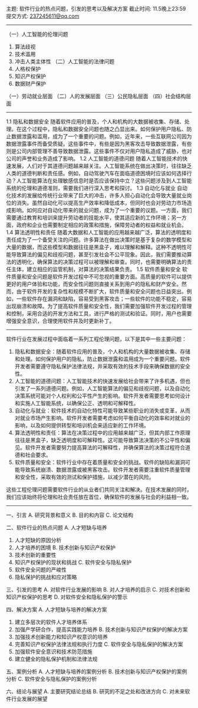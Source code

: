 主题: 软件行业的热点问题，引发的思考以及解决方案
截止时间: 11.5晚上23:59
提交方式: 237245611@qq.com

---

（一）人工智能的伦理问题
1. 算法歧视
2. 技术滥用
3. 冲击人类主体性
（二）人工智能的法律问题
1. 人格权保护
2. 知识产权保护
3. 数据财产保护

（一）劳动就业层面
（二）人的发展层面
（三）公民隐私层面
（四）社会结构层面

---

1.1 隐私和数据安全
随着软件应用的普及，个人和机构的大数据被收集、存储、处理。在这个过程中，隐私和数据安全问题也随之凸显出来。如何保护用户隐私、防止数据泄露和滥用，成为了一个重要的问题。例如，近年来，一些互联网公司因为数据泄露事件而备受质疑。这些事件中，有些是因为黑客攻击导致数据泄露，有些则是公司内部管理不善导致数据泄露。这些事件不仅对用户隐私造成了威胁，也对公司的声誉和业务造成了影响。
1.2 人工智能的道德问题
随着人工智能技术的快速发展，人们对于其道德问题越来越关注。人工智能系统在做出决策时，往往缺乏人类的道德判断和责任感。例如，自动驾驶汽车在面临道德困境时应该如何选择行动？人工智能算法在处理敏感信息时是否应该保持中立？这些问题涉及到人工智能系统的伦理和道德准则，需要我们进行深入思考和探讨。
1.3 自动化与就业
自动化技术的发展给传统行业带来了巨大的冲击，许多人担心自动化会导致大量就业岗位的消失。虽然自动化可以提高生产效率和降低成本，但同时也会对劳动力市场造成影响。如何应对自动化带来的就业问题，成为了一个重要的议题。一方面，我们需要通过教育和培训来提升劳动者的技能水平，使其适应新的工作环境；另一方面，政府和企业也需要制定相应的政策和措施，保障劳动者的权益和就业机会。
1.4 算法透明性和责任
随着大数据和人工智能的应用越来越广泛，算法的透明度和责任成为了一个备受关注的问题。许多算法在做出决策时是基于复杂的数学模型和大量的数据，而这些模型和数据往往是黑盒子，难以理解和解释。这种不透明性可能导致算法的偏见和歧视问题，甚至引发社会不公平现象。因此，我们需要推动算法的透明化，确保算法的决策过程可以被理解和审查。同时，也需要明确算法的责任主体，建立相应的监管机制，对算法的决策结果负责。
1.5 软件质量和安全
软件质量和安全问题是软件开发过程中不可忽视的重要方面。高质量的软件可以提供更好的用户体验和功能，而安全性问题则直接关系到用户的隐私和财产安全。然而，由于软件开发的复杂性和规模不断扩大，软件质量和安全问题也日益突出。例如，一些软件存在漏洞和缺陷，容易受到黑客攻击；一些软件的功能不稳定，容易出现崩溃和故障。为了提高软件质量和安全性，我们需要加强软件开发过程的管理和控制，采用合适的开发方法和工具，进行严格的测试和验证。同时，用户也需要增强安全意识，合理使用软件并及时更新补丁。


---

软件行业在发展过程中面临着一系列工程伦理问题，以下是其中一些主要问题：
1. 隐私和数据安全：随着软件应用的普及，个人和机构的大量数据被收集、存储和处理。如何保护用户的隐私，防止数据泄露和滥用成为一个重要问题。软件开发者需要遵守隐私保护法律法规，并采取有效的技术手段来确保数据的安全性。
2. 人工智能的道德问题：人工智能技术的快速发展给社会带来了许多机遇，但也引发了一系列道德问题。例如，人工智能算法的偏见和歧视问题，以及自动化决策系统可能对个人权利和公平性产生的影响。软件开发者需要思考如何设计和实施人工智能系统，以确保公正、透明和可解释性。
3. 自动化与就业：软件技术的自动化特性可能导致某些职业的消失或变革，从而对就业市场产生影响。软件开发者需要考虑如何平衡自动化的效率和对就业的影响，以及如何提供转型和培训机会来适应新的工作环境。
4. 算法透明性和责任：算法在决策过程中的应用越来越广泛，但其内部工作原理往往是黑盒子，缺乏透明度和可解释性。这可能导致算法决策的不公平性和偏见。软件开发者需要努力提高算法的可解释性，并确保算法的决策过程符合道德和社会要求。
5. 软件质量和安全：软件行业中存在着质量和安全的挑战。软件的缺陷和漏洞可能导致系统崩溃、数据泄露或被黑客攻击。软件开发者需要注重软件质量管理和安全性，采取有效的测试和保护措施，以减少潜在的风险。

这些工程伦理问题需要软件行业的从业者们共同关注和解决。在技术发展的同时，我们应该始终将伦理和社会责任放在首位，确保软件的发展与社会的利益相一致。

---

一、引言
A. 研究背景和意义
B. 目的和内容
C. 论文结构

二、软件行业的热点问题
A. 人才短缺与培养
1. 人才短缺的原因分析
2. 人才培养的困境
B. 技术创新与知识产权保护
1. 技术创新的重要性
2. 知识产权保护的现状和挑战
C. 软件安全与隐私保护
1. 软件安全问题的严峻性
2. 隐私保护的挑战和应对策略

三、引发的思考
A. 对软件行业发展的影响
B. 对人才培养的启示
C. 对技术创新和知识产权保护的思考
D. 对软件安全和隐私保护的警示

四、解决方案
A. 人才短缺与培养的解决方案
1. 建立多层次的软件人才培养体系
2. 加强产学研合作，提高实践能力培养
B. 技术创新与知识产权保护的解决方案
1. 加强技术创新能力和知识产权意识的培养
2. 完善知识产权保护法律法规和执行力度
C. 软件安全与隐私保护的解决方案
1. 加强软件安全意识和技术防范措施
2. 建立健全的隐私保护机制和法律法规

五、案例分析
A. 人才短缺与培养的案例分析
B. 技术创新与知识产权保护的案例分析
C. 软件安全与隐私保护的案例分析

六、结论与展望
A. 主要研究结论总结
B. 研究的不足之处和改进方向
C. 对未来软件行业发展的展望

